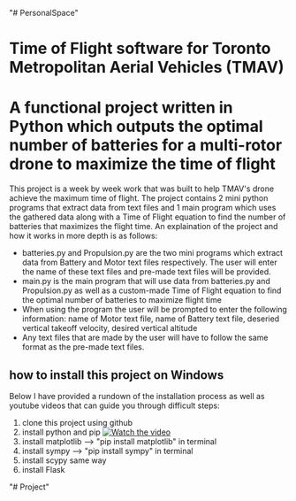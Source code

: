 "# PersonalSpace" 

# Time of Flight software for Toronto Metropolitan Aerial Vehicles (TMAV)

# A functional project written in Python which outputs the optimal number of batteries for a multi-rotor drone to maximize the time of flight

This project is a week by week work that was built to help TMAV's drone achieve the maximum time of flight. The project contains 2 mini python programs that extract data from text files and 1 main program which uses the gathered data along with a Time of Flight equation to find the number of batteries that maximizes the flight time. An explaination of the project and how it works in more depth is as follows:

* batteries.py and Propulsion.py are the two mini programs which extract data from Battery and Motor text files respectively. The user will enter the name of these text files and pre-made text files will be provided.
* main.py is the main program that will use data from batteries.py and Propulsion.py as well as a custom-made Time of Flight equation to find the optimal number of batteries to maximize flight time
* When using the program the user will be prompted to enter the following information: name of Motor text file, name of Battery text file, deseried vertical takeoff velocity, desired vertical altitude
* Any text files that are made by the user will have to follow the same format as the pre-made text files. 


## how to install this project on Windows

Below I have provided a rundown of the installation process as well as youtube videos that can guide you through difficult steps:

1. clone this project using github
2. install python and pip [![Watch the video](https://img.youtube.com/vi/dYfKJMPNMDw&ab/default.jpg)](https://youtu.be/dYfKJMPNMDw&ab)
4. install matplotlib --> "pip install matplotlib" in terminal
5. install sympy --> "pip install sympy" in terminal
6. install scypy same way
7. install Flask

"# Project" 
